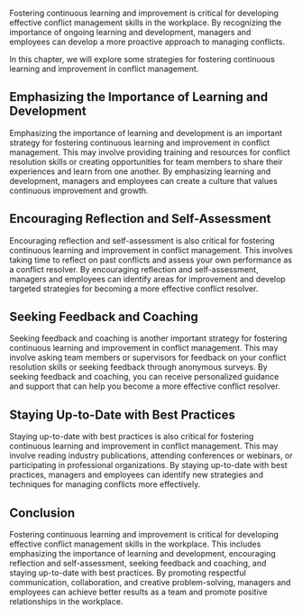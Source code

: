 
Fostering continuous learning and improvement is critical for developing effective conflict management skills in the workplace. By recognizing the importance of ongoing learning and development, managers and employees can develop a more proactive approach to managing conflicts.

In this chapter, we will explore some strategies for fostering continuous learning and improvement in conflict management.

Emphasizing the Importance of Learning and Development
------------------------------------------------------

Emphasizing the importance of learning and development is an important strategy for fostering continuous learning and improvement in conflict management. This may involve providing training and resources for conflict resolution skills or creating opportunities for team members to share their experiences and learn from one another. By emphasizing learning and development, managers and employees can create a culture that values continuous improvement and growth.

Encouraging Reflection and Self-Assessment
------------------------------------------

Encouraging reflection and self-assessment is also critical for fostering continuous learning and improvement in conflict management. This involves taking time to reflect on past conflicts and assess your own performance as a conflict resolver. By encouraging reflection and self-assessment, managers and employees can identify areas for improvement and develop targeted strategies for becoming a more effective conflict resolver.

Seeking Feedback and Coaching
-----------------------------

Seeking feedback and coaching is another important strategy for fostering continuous learning and improvement in conflict management. This may involve asking team members or supervisors for feedback on your conflict resolution skills or seeking feedback through anonymous surveys. By seeking feedback and coaching, you can receive personalized guidance and support that can help you become a more effective conflict resolver.

Staying Up-to-Date with Best Practices
--------------------------------------

Staying up-to-date with best practices is also critical for fostering continuous learning and improvement in conflict management. This may involve reading industry publications, attending conferences or webinars, or participating in professional organizations. By staying up-to-date with best practices, managers and employees can identify new strategies and techniques for managing conflicts more effectively.

Conclusion
----------

Fostering continuous learning and improvement is critical for developing effective conflict management skills in the workplace. This includes emphasizing the importance of learning and development, encouraging reflection and self-assessment, seeking feedback and coaching, and staying up-to-date with best practices. By promoting respectful communication, collaboration, and creative problem-solving, managers and employees can achieve better results as a team and promote positive relationships in the workplace.
